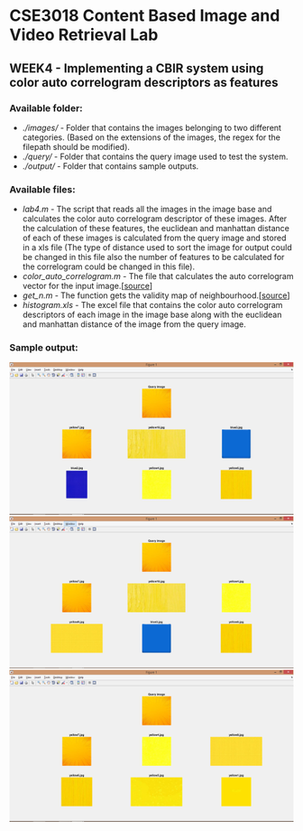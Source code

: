 # CSE3018 Content Based Image and Video Retrieval Lab

## WEEK4 - Implementing a CBIR system using color auto correlogram descriptors as features

### Available folder:

* _./images/_ - Folder that contains the images belonging to two different categories. (Based on the extensions of the images, the regex for the filepath should be modified).
* _./query/_ - Folder that contains the query image used to test the system.
* _./output/_ - Folder that contains sample outputs.

### Available files:

* _lab4.m_ - The script that reads all the images in the image base and calculates the color auto correlogram descriptor of these images. After the calculation of these features, the euclidean and manhattan distance of each of these images is calculated from the query image and stored in a xls file (The type of distance used to sort the image for output could be changed in this file also the number of features to be calculated for the correlogram could be changed in this file).
* *color_auto_correlogram.m* - The file that calculates the auto correlogram vector for the input image.[[source](https://www.mathworks.com/matlabcentral/fileexchange/46093-color-auto-correlogram)]
* *get_n.m* - The function gets the validity map of neighbourhood.[[source](https://www.mathworks.com/matlabcentral/fileexchange/46093-color-auto-correlogram)]
* _histogram.xls_ - The excel file that contains the color auto correlogram descriptors of each image in the image base along with the euclidean and manhattan distance of the image from the query image.

### Sample output:

![output with 32 features](./output/color_auto_correlogram_32_feature_euclidean_distance.PNG)
![output with 64 features](./output/color_auto_correlogram_64_feature_euclidean_distance.PNG)
![output with 256 features](./output/color_auto_correlogram_256_feature_euclidean_distance.PNG)
